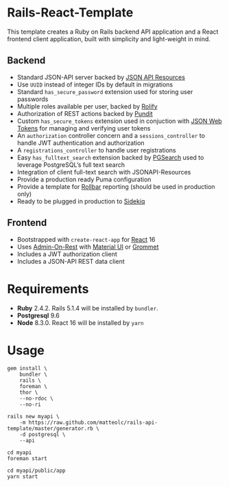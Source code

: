 # Rails-React-Template
This template creates a Ruby on Rails backend API application and a React frontend client application, 
built with simplicity and light-weight in mind.

## Backend

+ Standard JSON-API server backed by [JSON API Resources](http://jsonapi-resources.com)
+ Use `UUID` instead of integer IDs by default in migrations
+ Standard `has_secure_password` extension used for storing user passwords
+ Multiple roles available per user, backed by [Rolify](https://github.com/RolifyCommunity/rolify)
+ Authorization of REST actions backed by [Pundit](https://github.com/elabs/pundit)
+ Custom `has_secure_tokens` extension used in conjuction with [JSON Web Tokens](https://jwt.io/) for managing and verifying user tokens
+ An `authorization` controller concern and a `sessions_controller` to handle JWT authentication and authorization
+ A `registrations_controller` to handle user registrations
+ Easy `has_fulltext_search` extension backed by [PGSearch](https://github.com/Casecommons/pg_search) used to leverage PostgreSQL’s full text search
+ Integration of client full-text search with JSONAPI-Resources
+ Provide a production ready Puma configuration
+ Provide a template for [Rollbar](https://rollbar.com) reporting (should be used in production only)
+ Ready to be plugged in production to [Sidekiq](https://github.com/mperham/sidekiq)

## Frontend

+ Bootstrapped with `create-react-app` for [React](https://reactjs.org/) 16
+ Uses [Admin-On-Rest](https://github.com/marmelab/admin-on-rest) with [Material UI](http://www.material-ui.com) or [Grommet](http://grommet.io)
+ Includes a JWT authorization client
+ Includes a JSON-API REST data client

# Requirements

+ **Ruby** 2.4.2. Rails 5.1.4 will be installed by `bundler`.
+ **Postgresql** 9.6
+ **Node** 8.3.0. React 16 will be installed by `yarn`

# Usage

```
gem install \
    bundler \
    rails \
    foreman \
    thor \
    --no-rdoc \
    --no-ri
```

```
rails new myapi \
    -m https://raw.github.com/matteolc/rails-api-template/master/generator.rb \
    -d postgresql \
    --api
```    

```
cd myapi
foreman start
```               

```
cd myapi/public/app
yarn start
```
